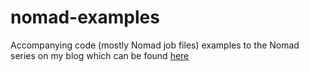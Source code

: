 # nomad-examples
Accompanying code (mostly Nomad job files) examples to the Nomad series on my blog which can be found [here](https://atodorov.me/tags/nomad/)
